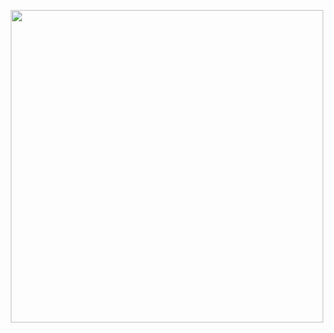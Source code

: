 
<p align="center">
    <a href="https://github.com/AnushkaIsuru1"><img width="500px" src="https://github-readme-stats.vercel.app/api/top-langs/?username=AnushkaI1&&langs_count=8&theme=dark&hide=html,css,python&layout=compact&bg_color=10101000&hide_title=true&border_color=FFFFFF00"></a>
</p>
<!--&hide_border=true-->
